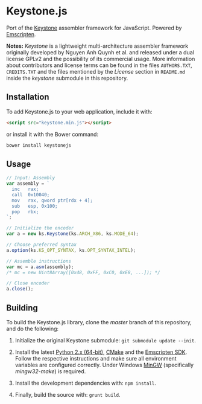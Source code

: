 Keystone.js
===========

Port of the [Keystone](https://github.com/keystone-engine/keystone) assembler framework for JavaScript. Powered by [Emscripten](https://github.com/kripken/emscripten).

**Notes:** _Keystone_ is a lightweight multi-architecture assembler framework originally developed by Nguyen Anh Quynh et al. and released under a dual license GPLv2 and the possibility of its commercial usage. More information about contributors and license terms can be found in the files `AUTHORS.TXT`, `CREDITS.TXT` and the files mentioned by the *License* section in `README.md` inside the *keystone* submodule in this repository.

## Installation
To add Keystone.js to your web application, include it with:
```html
<script src="keystone.min.js"></script>
```
or install it with the Bower command:
```bash
bower install keystonejs
```

## Usage                                                      
```javascript
// Input: Assembly
var assembly = `
  inc   rax;
  call  0x10040;
  mov   rax, qword ptr[rdx + 4];
  sub   esp, 0x100;
  pop   rbx;
`;

// Initialize the encoder
var a = new ks.Keystone(ks.ARCH_X86, ks.MODE_64);

// Choose preferred syntax
a.option(ks.KS_OPT_SYNTAX, ks.OPT_SYNTAX_INTEL);

// Assemble instructions
var mc = a.asm(assembly);
/* mc = new Uint8Array([0x48, 0xFF, 0xC0, 0xE8, ...]); */

// Close encoder
a.close();
```

## Building
To build the Keystone.js library, clone the *master* branch of this repository, and do the following:

1. Initialize the original Keystone submodule: `git submodule update --init`.

2. Install the latest [Python 2.x (64-bit)](https://www.python.org/downloads/), [CMake](http://www.cmake.org/download/) and the [Emscripten SDK](http://kripken.github.io/emscripten-site/docs/getting_started/downloads.html). Follow the respective instructions and make sure all environment variables are configured correctly. Under Windows [MinGW](http://www.mingw.org/) (specifically *mingw32-make*) is required.

3. Install the development dependencies with: `npm install`.

4. Finally, build the source with: `grunt build`.
